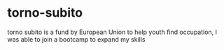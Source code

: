 # torno-subito
torno subito is a fund by European Union to help youth find occupation, I was able to join a bootcamp to expand my skills 
